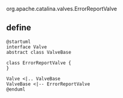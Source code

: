 org.apache.catalina.valves.ErrorReportValve

## define

```plantuml
@startuml
interface Valve
abstract class ValveBase

class ErrorReportValve {
}

Valve <|.. ValveBase
ValveBase <|-- ErrorReportValve
@enduml
```